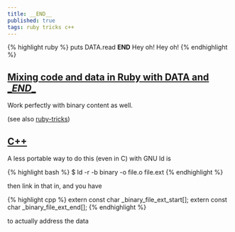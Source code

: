 ```yaml
---
title: __END__
published: true
tags: ruby tricks c++
---
```

{% highlight ruby %}
puts DATA.read
__END__
Hey oh!
Hey oh!
{% endhighlight %}

## [Mixing code and data in Ruby with DATA and \__END__](http://blog.honeybadger.io/data-and-end-in-ruby/)

Work perfectly with binary content as well.

(see also [ruby-tricks](https://github.com/threequal/ruby-tricks#data))

## [C++](https://news.ycombinator.com/item?id=34837561)

A less portable way to do this (even in C) with GNU ld is

{% highlight bash %}
$ ld -r -b binary -o file.o file.ext
{% endhighlight %}

then link in that in, and you have

{% highlight cpp %}
extern const char _binary_file_ext_start[];
extern const char _binary_file_ext_end[];
{% endhighlight %}

to actually address the data